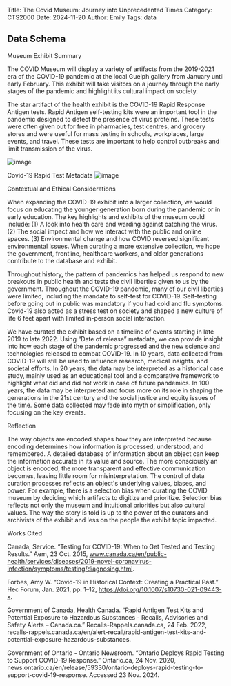 Title: The Covid Museum: Journey into Unprecedented Times
Category: CTS2000
Date: 2024-11-20
Author: Emily 
Tags: data

## Data Schema

Museum Exhibit Summary

The COVID Museum will display a variety of artifacts from the 2019-2021 era of the COVID-19 pandemic at the local Guelph gallery from January until early February. This exhibit will take visitors on a journey through the early stages of the pandemic and highlight its cultural impact on society.

The star artifact of the health exhibit is the COVID-19 Rapid Response Antigen tests. Rapid Antigen self-testing kits were an important tool in the pandemic designed to detect the presence of virus proteins. These tests were often given out for free in pharmacies, test centres, and grocery stores and were useful for mass testing in schools, workplaces, large events, and travel. These tests are important to help control outbreaks and limit transmission of the virus.

![image](RapidTestKit.png)

Covid-19 Rapid Test Metadata
![image](Covid-19Metadata.png)

Contextual and Ethical Considerations

When expanding the COVID-19 exhibit into a larger collection, we would focus on educating the younger generation born during the pandemic or in early education. The key highlights and exhibits of the museum could include: (1) A look into health care and warding against catching the virus. (2) The social impact and how we interact with the public and online spaces. (3) Environmental change and how COVID reversed significant environmental issues. When curating a more extensive collection, we hope the government, frontline, healthcare workers, and older generations contribute to the database and exhibit.

Throughout history, the pattern of pandemics has helped us respond to new breakouts in public health and tests the civil liberties given to us by the government. Throughout the COVID-19 pandemic, many of our civil liberties were limited, including the mandate to self-test for COVID-19. Self-testing before going out in public was mandatory if you had cold and flu symptoms. Covid-19 also acted as a stress test on society and shaped a new culture of life 6 feet apart with limited in-person social interaction.

We have curated the exhibit based on a timeline of events starting in late 2019 to late 2022. Using “Date of release” metadata, we can provide insight into how each stage of the pandemic progressed and the new science and technologies released to combat COVID-19. In 10 years, data collected from COVID-19 will still be used to influence research, medical insights, and societal efforts. In 20 years, the data may be interpreted as a historical case study, mainly used as an educational tool and a comparative framework to highlight what did and did not work in case of future pandemics. In 100 years, the data may be interpreted and focus more on its role in shaping the generations in the 21st century and the social justice and equity issues of the time. Some data collected may fade into myth or simplification, only focusing on the key events.

Reflection

The way objects are encoded shapes how they are interpreted because encoding determines how information is processed, understood, and remembered. A detailed database of information about an object can keep the information accurate in its value and source. The more consciously an object is encoded, the more transparent and effective communication becomes, leaving little room for misinterpretation. The control of data curation processes reflects an object's underlying values, biases, and power. For example, there is a selection bias when curating the COVID museum by deciding which artifacts to digitize and prioritize. Selection bias reflects not only the museum and intuitional priorities but also cultural values. The way the story is told is up to the power of the curators and archivists of the exhibit and less on the people the exhibit topic impacted.

Works Cited

Canada, Service. “Testing for COVID-19: When to Get Tested and Testing Results.” Aem, 23 Oct. 2015, www.canada.ca/en/public-health/services/diseases/2019-novel-coronavirus-infection/symptoms/testing/diagnosing.html.

Forbes, Amy W. “Covid-19 in Historical Context: Creating a Practical Past.” Hec Forum, Jan. 2021, pp. 1–12, https://doi.org/10.1007/s10730-021-09443-x.

Government of Canada, Health Canada. “Rapid Antigen Test Kits and Potential Exposure to Hazardous Substances - Recalls, Advisories and Safety Alerts – Canada.ca.” Recalls-Rappels.canada.ca, 24 Feb. 2022, recalls-rappels.canada.ca/en/alert-recall/rapid-antigen-test-kits-and-potential-exposure-hazardous-substances.

Government of Ontario - Ontario Newsroom. “Ontario Deploys Rapid Testing to Support COVID-19 Response.” Ontario.ca, 24 Nov. 2020, news.ontario.ca/en/release/59330/ontario-deploys-rapid-testing-to-support-covid-19-response. Accessed 23 Nov. 2024.